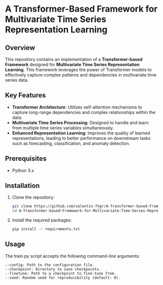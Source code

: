 # A Transformer-Based Framework for Multivariate Time Series Representation Learning

## Overview

This repository contains an implementation of a **Transformer-based Framework** designed for **Multivariate Time Series Representation Learning**. This framework leverages the power of Transformer models to effectively capture complex patterns and dependencies in multivariate time series data.

## Key Features

- **Transformer Architecture**: Utilizes self-attention mechanisms to capture long-range dependencies and complex relationships within the data.
- **Multivariate Time Series Processing**: Designed to handle and learn from multiple time series variables simultaneously.
- **Enhanced Representation Learning**: Improves the quality of learned representations, leading to better performance on downstream tasks such as forecasting, classification, and anomaly detection.

## Prerequisites

- Python 3.x

## Installation

1. Clone the repository:
   ```bash
   git clone https://github.com/valentin-fngr/A-Transformer-based-Framework-for-Multivariate-Time-Series-Representation-Learning.git
   cd A-Transformer-based-Framework-for-Multivariate-Time-Series-Representation-Learning

2. Install the required packages: 
    ```bash 
    pip install -r requirements.txt

## Usage

The train.py script accepts the following command-line arguments:

    --config: Path to the configuration file.
    --checkpoint: Directory to save checkpoints.
    --finetune: Path to a checkpoint to fine-tune from.
    --seed: Random seed for reproducibility (default: 0).
